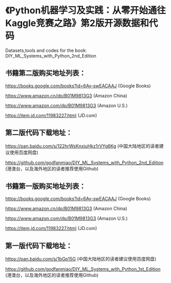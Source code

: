 # 《Python机器学习及实践：从零开始通往Kaggle竞赛之路》第2版开源数据和代码
Datasets,tools and codes for the book: DIY_ML_Systems_with_Python_2nd_Edition

## 书籍第二版购买地址列表：

https://books.google.com/books?id=6Ay-swEACAAJ (Google Books)

https://www.amazon.cn/dp/B01M9813G3 (Amazon China)

https://www.amazon.com/dp/B01M9813G3 (Amazon U.S.)

https://item.jd.com/11983227.html (JD.com)

## 第二版代码下载地址：
https://pan.baidu.com/s/122hrWsKnxjuHkz1rVYg6Kg (中国大陆地区的读者建议使用百度网盘)

https://github.com/godfanmiao/DIY_ML_Systems_with_Python_2nd_Edition (港澳台，以及海外地区的读者推荐使用Github)


## 书籍第一版购买地址列表：
https://books.google.com/books?id=6Ay-swEACAAJ (Google Books) 

https://www.amazon.cn/dp/B01M9813G3 (Amazon China) 

https://www.amazon.com/dp/B01M9813G3 (Amazon U.S.)

https://item.jd.com/11983227.html (JD.com) 


## 第一版代码下载地址：
https://pan.baidu.com/s/1bGp15G (中国大陆地区的读者建议使用百度网盘)

https://github.com/godfanmiao/DIY_ML_Systems_with_Python_1st_Edition (港澳台，以及海外地区的读者推荐使用Github)


